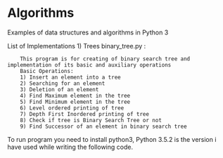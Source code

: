 # Algorithms
Examples of data structures and algorithms in Python 3


List of Implementations
    1) Trees
        binary_tree.py :
    
        This program is for creating of binary search tree and implementation of its basic and auxiliary operations
        Basic Operations:
        1) Insert an element into a tree
        2) Searching for an element
        3) Deletion of an element
        4) Find Maximum element in the tree
        5) Find Minimum element in the tree
        6) Level ordered printing of tree
        7) Depth First Inordered printing of tree
        8) Check if tree is Binary Search Tree or not
        9) Find Successor of an element in binary search tree
        
To run program you need to install python3, Python 3.5.2 is the version i have used while writing the following code.
